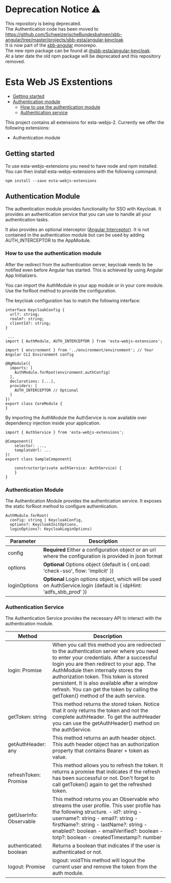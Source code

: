 # Deprecation Notice :warning:
This repository is being deprecated.  
The Authentication code has been moved to https://github.com/SchweizerischeBundesbahnen/sbb-angular/tree/master/projects/sbb-esta/angular-keycloak  
It is now part of the [sbb-angular](https://github.com/SchweizerischeBundesbahnen/sbb-angular) monorepo.  
The new npm package can be found at [@sbb-esta/angular-keycloak](https://www.npmjs.com/package/@sbb-esta/angular-keycloak).  
At a later date the old npm package will be deprecated and this repository removed.  

# Esta Web JS Exstentions

  * [Getting started](#getting-started)
  * [Authentication module](#authentication-module)
    + [How to use the authentication module](#how-to-use-the-authentication-module)
    + [Authentication service](#authentication-service)

This project contains all extensions for esta-webjs-2.
Currently we offer the following extensions:
- Authentication module

## Getting started
To use esta-webjs-extensions you need to have node and npm installed.
You can then install esta-webjs-extensions with the following command:

```
npm install --save esta-webjs-extensions
```

## Authentication Module
The authentication module provides functionality for SSO
with Keycloak. It provides an authentication service that you
can use to handle all your authentication tasks.

It also provides an optional interceptor ([Angular Interceptor](https://angular.io/guide/http#intercepting-all-requests-or-responses)).
It is not contained in the authentication module but can be used
by adding AUTH_INTERCEPTOR to the AppModule.

### How to use the authentication module
After the redirect from the authentication server, keycloak needs to be
notified even before Angular has started. This is achieved by using 
Angular App Initializers.

You can import the AuthModule in your app module or in your core module.
Use the forRoot method to provide the configuration.

The keycloak configuration has to match the following interface:

```
interface KeycloakConfig {
  url?: string;
  realm?: string;
  clientId?: string;
}
```

```
 ...
import { AuthModule, AUTH_INTERCEPTOR } from 'esta-webjs-extensions';

import { environment } from '../environment/environment'; // Your Angular CLI Environment config

@NgModule({
  imports: [
    AuthModule.forRoot(environment.authConfig)
  ],
  declarations: [...],
  providers: [
    AUTH_INTERCEPTOR // Optional
  ]
})
export class CoreModule {
}
```

By importing the AuthModule the AuthService is now available over dependency injection inside your application.
```
import { AuthService } from 'esta-webjs-extensions';

@Component({
    selector: ...,
    templateUrl: ...
})
export class SampleComponent{

    constructor(private authService: AuthService) {
    }
}
```

### Authentication Module
The Authentication Module provides the authentication service.
It exposes the static forRoot method to configure authentication.

```
AuthModule.forRoot(
  config: string | KeycloakConfig,
  options?: KeycloakInitOptions,
  loginOptions?: KeycloakLoginOptions)
```

| Parameter | Description                                                         |
| --------- | ------------------------------------------------------------------- |
| config    | **Required** Either a configuration object or an url where the configuration is provided in json format |
| options   | **Optional** Options object (default is { onLoad: 'check-sso', flow: 'implicit' }) |
| loginOptions | **Optional** Login options object, which will be used on AuthService.login (default is { idpHint: 'adfs_sbb_prod' }) |


### Authentication Service
The Authentication Service provides the necessary API to interact with
the authentication module.

| Method                                   	| Description                                                                                                                                                                                                                                                                                                                                                                                                 	|
|------------------------------------------	|-------------------------------------------------------------------------------------------------------------------------------------------------------------------------------------------------------------------------------------------------------------------------------------------------------------------------------------------------------------------------------------------------------------	|
| login: Promise<void>                     	| When you call this method you are redirected to the authentication server where you need to enter your credentials. After a successful login you are then redirect to your app. The AuthModule then internally stores the authorization token. This token is stored persistent. It is also available after a window refresh. You can get the token by calling the getToken() method of the auth service.   	|
| getToken: string                         	| This method returns the stored token. Notice that it only returns the token and not the complete authHeader. To get the authHeader you can use the getAuthHeader() method on the authService.                                                                                                                                                                                                               	|
| getAuthHeader: any                       	| This method returns an auth header object. This auth header object has an authorization property that contains Bearer + token as value.                                                                                                                                                                                                                                                                     	|
| refreshToken: Promise<boolean>           	| This method allows you to refresh the token. It returns a promise that indicates if the refresh has been successful or not. Don't forget to call getToken() again to get the refreshed token.                                                                                                                                                                                                              	|
| getUserInfo: Observable<KeycloakProfile> 	| This method returns you an Observable who streams the user profile. This user profile has the following structure. - id?: string - username?: string - email?: string - firstName?: string - lastName?: string - enabled?: boolean - emailVerified?: boolean - totp?: boolean - createdTimestamp?: number                                                                                                   	|
| authenticated: boolean                   	| Returns a boolean that indicates if the user is authenticated or not.                                                                                                                                                                                                                                                                                                                                     	|
| logout: Promise<void>                    	| logout: voidThis method will logout the current user and remove the token from the auth module.                                                                                                                                                                                                                                                                                                             	|
